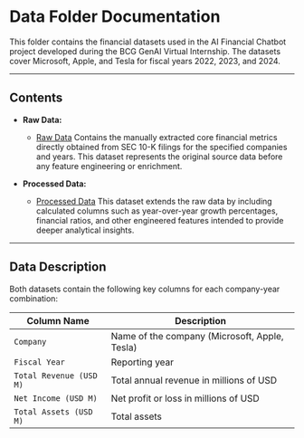# Data Folder Documentation

This folder contains the financial datasets used in the AI Financial Chatbot project developed during the BCG GenAI Virtual Internship. The datasets cover Microsoft, Apple, and Tesla for fiscal years 2022, 2023, and 2024.

---

## Contents

- **Raw Data:**  
  - [Raw Data](company_financials_raw.csv) 
    Contains the manually extracted core financial metrics directly obtained from SEC 10-K filings for the specified companies and years. This dataset represents the original source data before any feature engineering or enrichment.

- **Processed Data:**  
  - [Processed Data](processed_financial_data.csv)
    This dataset extends the raw data by including calculated columns such as year-over-year growth percentages, financial ratios, and other engineered features intended to provide deeper analytical insights.

---

## Data Description

Both datasets contain the following key columns for each company-year combination:

| Column Name                          | Description                                     |
|------------------------------------|------------------------------------------------|
| `Company`                          | Name of the company (Microsoft, Apple, Tesla)  |
| `Fiscal Year`                     | Reporting year                                 |
| `Total Revenue (USD M)`           | Total annual revenue in millions of USD       |
| `Net Income (USD M)`              | Net profit or loss in millions of USD          |
| `Total Assets (USD M)`            | Total assets

